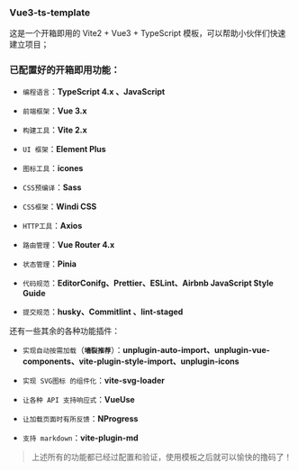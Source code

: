 ### Vue3-ts-template



这是一个开箱即用的 Vite2 + Vue3 + TypeScript 模板，可以帮助小伙伴们快速建立项目；



### 已配置好的开箱即用功能：

- `编程语言`：**TypeScript 4.x 、JavaScript**
- `前端框架`：**Vue 3.x**
- `构建工具`：**Vite 2.x**
- `UI 框架`：**Element Plus**
- `图标工具`：**icones**
- `CSS预编译`：**Sass**
- `CSS框架`：**Windi CSS**
- `HTTP工具`：**Axios**

- `路由管理`：**Vue Router 4.x**
- `状态管理`：**Pinia**
- `代码规范`：**EditorConifg、Prettier、ESLint、Airbnb JavaScript Style Guide**
- `提交规范`：**husky、Commitlint 、lint-staged**

还有一些其余的各种功能插件：

- `实现自动按需加载`（**`墙裂推荐`**）：**unplugin-auto-import、unplugin-vue-components、vite-plugin-style-import、unplugin-icons**
- `实现 SVG图标 的组件化`：**vite-svg-loader**
- `让各种 API 支持响应式`：**VueUse**

- `让加载页面时有所反馈`：**NProgress**

- `支持 markdown`：**vite-plugin-md**

> 上述所有的功能都已经过配置和验证，使用模板之后就可以愉快的撸码了！



